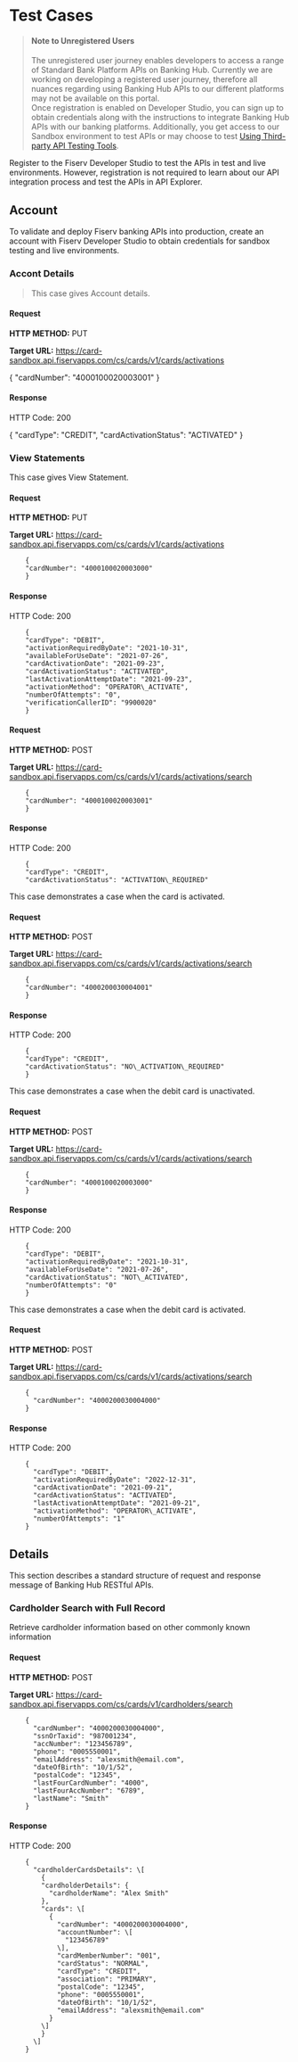 # Test Cases
<!-- theme: info -->
> #### Note to Unregistered Users
>
> The unregistered user journey enables developers to access a range of Standard Bank Platform APIs on Banking Hub. Currently we are working on developing a registered user journey, therefore all nuances regarding using Banking Hub APIs to our different platforms may not be available on this portal. <br> Once registration is enabled on Developer Studio, you can sign up to obtain credentials along with the instructions to integrate Banking Hub APIs with our banking platforms. Additionally, you get access to our Sandbox environment to test APIs or may choose to test <a href="?path=docs/getting-started/make-your-first-api-call.md#using-third-party-api-testing-tools" > Using Third-party API Testing Tools</a>.


Register to the Fiserv Developer Studio to test the APIs in test and live environments. However, registration is not required to learn about our API integration process and test the APIs in API Explorer.

## Account
To validate and deploy Fiserv banking APIs into production, create an account with Fiserv Developer Studio to obtain credentials for sandbox testing and live environments.


### Accont Details
<!-- theme: info -->
> This case gives Account details.

#### Request

**HTTP METHOD:** PUT

**Target URL:** https://card-sandbox.api.fiservapps.com/cs/cards/v1/cards/activations

		
{
  "cardNumber": "4000100020003001"
}
		

#### Response

HTTP Code: 200

{
  "cardType": "CREDIT",
  "cardActivationStatus": "ACTIVATED"
}
		

### View Statements

This case gives View Statement.

#### Request

**HTTP METHOD:** PUT

**Target URL:** https://card-sandbox.api.fiservapps.com/cs/cards/v1/cards/activations

		
		{
		"cardNumber": "4000100020003000"
		}
		

#### Response

HTTP Code: 200

		
		{
		"cardType": "DEBIT",
		"activationRequiredByDate": "2021-10-31",
		"availableForUseDate": "2021-07-26",
		"cardActivationDate": "2021-09-23",
		"cardActivationStatus": "ACTIVATED",
		"lastActivationAttemptDate": "2021-09-23",
		"activationMethod": "OPERATOR\_ACTIVATE",
		"numberOfAttempts": "0",
		"verificationCallerID": "9900020"
		}
	
#### Request

**HTTP METHOD:** POST

**Target URL:** https://card-sandbox.api.fiservapps.com/cs/cards/v1/cards/activations/search

		
		{
		"cardNumber": "4000100020003001"
		}
		

#### Response

HTTP Code: 200

		
		{
		"cardType": "CREDIT",
		"cardActivationStatus": "ACTIVATION\_REQUIRED"
	

This case demonstrates a case when the card is activated.

#### Request

**HTTP METHOD:** POST

**Target URL:** https://card-sandbox.api.fiservapps.com/cs/cards/v1/cards/activations/search

		
		{
		"cardNumber": "4000200030004001"
		}
		

#### Response

HTTP Code: 200

		
		{
		"cardType": "CREDIT",
		"cardActivationStatus": "NO\_ACTIVATION\_REQUIRED"
		}
		

This case demonstrates a case when the debit card is unactivated.

#### Request

**HTTP METHOD:** POST

**Target URL:** https://card-sandbox.api.fiservapps.com/cs/cards/v1/cards/activations/search

		
		{
		"cardNumber": "4000100020003000"
		}
		

#### Response

HTTP Code: 200

		
		{
		"cardType": "DEBIT",
		"activationRequiredByDate": "2021-10-31",
		"availableForUseDate": "2021-07-26",
		"cardActivationStatus": "NOT\_ACTIVATED",
		"numberOfAttempts": "0"
		}
		


This case demonstrates a case when the debit card is activated.

#### Request

**HTTP METHOD:** POST

**Target URL:** https://card-sandbox.api.fiservapps.com/cs/cards/v1/cards/activations/search

		
		{
		  "cardNumber": "4000200030004000"
		}
		

#### Response

HTTP Code: 200

		
		{
		  "cardType": "DEBIT",
		  "activationRequiredByDate": "2022-12-31",
		  "cardActivationDate": "2021-09-21",
		  "cardActivationStatus": "ACTIVATED",
		  "lastActivationAttemptDate": "2021-09-21",
		  "activationMethod": "OPERATOR\_ACTIVATE",
		  "numberOfAttempts": "1"
		}


## Details

This section describes a standard structure of request and response message of Banking Hub RESTful APIs. 

### Cardholder Search with Full Record

Retrieve cardholder information based on other commonly known information

#### Request

**HTTP METHOD:** POST

**Target URL:** https://card-sandbox.api.fiservapps.com/cs/cards/v1/cardholders/search

		{
		  "cardNumber": "4000200030004000",
		  "ssnOrTaxid": "987001234",
		  "accNumber": "123456789",
		  "phone": "0005550001",
		  "emailAddress": "alexsmith@email.com",
		  "dateOfBirth": "10/1/52",
		  "postalCode": "12345",
		  "lastFourCardNumber": "4000",
		  "lastFourAccNumber": "6789",
		  "lastName": "Smith"
		}
		

#### Response

HTTP Code: 200

		
		{
		  "cardholderCardsDetails": \[
			{
			"cardholderDetails": {
			  "cardholderName": "Alex Smith"
			},
			"cards": \[
			  {
				"cardNumber": "4000200030004000",
				"accountNumber": \[
				  "123456789"
				\],
				"cardMemberNumber": "001",
				"cardStatus": "NORMAL",
				"cardType": "CREDIT",
				"association": "PRIMARY",
				"postalCode": "12345",
				"phone": "0005550001",
				"dateOfBirth": "10/1/52",
				"emailAddress": "alexsmith@email.com"
			  }
			\]
			}
		  \]
		}